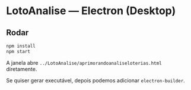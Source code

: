# LotoAnalise — Electron (Desktop)

## Rodar
```bash
npm install
npm start
```
A janela abre `../LotoAnalise/aprimorandoanaliseloterias.html` diretamente.

Se quiser gerar executável, depois podemos adicionar `electron-builder`.
